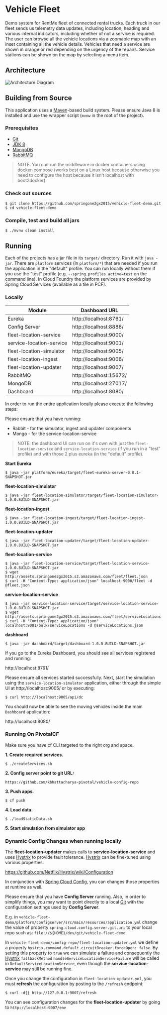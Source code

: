 Vehicle Fleet
=============

Demo system for RentMe fleet of connected rental trucks. Each truck in
our fleet sends us telemetry data updates, including location, heading
and various internal indicators, including whether of not a service is
required. The user can browse all the vehicle locations via a zoomable
map with an inset containing all the vehicle details. Vehicles that
need a service are shown in orange or red depending on the urgency of
the repairs. Service stations can be shown on the map by selecting a
menu item.

## Architecture

![Architecture Diagram](https://raw.githubusercontent.com/springone2gx2015/vehicle-fleet-demo/master/architecture.png)

## Building from Source

This application uses a [Maven][]-based build system. Please ensure
Java 8 is installed and use the wrapper script (`mvnw` in the root of
the project).

### Prerequisites

* [Git][]
* [JDK 8][]
* [MongoDB][]
* [RabbitMQ][]

> NOTE: You can run the middleware in docker containers using
> docker-compose (works best on a Linux host because otherwise you
> need to configure the host because it isn't localhost with
> boot2docker).

### Check out sources

	$ git clone https://github.com/springone2gx2015/vehicle-fleet-demo.git
    $ cd vehicle-fleet-demo

### Compile, test and build all jars

	$ ./mvnw clean install

## Running

Each of the projects has a jar file in its `target/` directory. Run it
with `java -jar`. There are `platform` services (in `platform/*`) that
are needed if you run the application in the "default" profile. You
can run locally without them if you use the "test" profile
(e.g. `--spring.profiles.active=test` on the command line). In Cloud
Foundry the platform services are provided by Spring Cloud Services
(available as a tile in PCF).

### Locally

| Module                     | Dashboard URL                   |
|----------------------------|---------------------------------|
| Eureka                     | http://localhost:8761/          |
| Config Server              | http://localhost:8888/          |
| fleet-location-service     | http://localhost:9000/          |
| service-location-service   | http://localhost:9001/          |
| fleet-location-simulator   | http://localhost:9005/          |
| fleet-location-ingest      | http://localhost:9006/          |
| fleet-location-updater     | http://localhost:9007/          |
| RabbitMQ                   | http://localhost:15672/         |
| MongoDB                    | http://localhost:27017/         |
| Dashboard                  | http://localhost:8080/          |

In order to run the entire application locally please execute the following steps:

Please ensure that you have running:

* Rabbit - for the simulator, ingest and updater components
* Mongo - for the service-location-service

> NOTE: the dashboard UI can run on it's own with just the
> `fleet-location-service` and `service-location-service` (if you run
> in a "test" profile) and with those 2 plus eureka (in the "default"
> profile).

**Start Eureka**

	$ java -jar platform/eureka/target/fleet-eureka-server-0.0.1-SNAPSHOT.jar

**fleet-location-simulator**

	$ java -jar fleet-location-simulator/target/fleet-location-simulator-1.0.0.BUILD-SNAPSHOT.jar

**fleet-location-ingest**

	$ java -jar fleet-location-ingest/target/fleet-location-ingest-1.0.0.BUILD-SNAPSHOT.jar

**fleet-location-updater**

	$ java -jar fleet-location-updater/target/fleet-location-updater-1.0.0.BUILD-SNAPSHOT.jar

**fleet-location-service**

	$ java -jar fleet-location-service/target/fleet-location-service-1.0.0.BUILD-SNAPSHOT.jar
	$ wget http://assets.springone2gx2015.s3.amazonaws.com/fleet/fleet.json
	$ curl -H "Content-Type: application/json" localhost:9000/fleet -d @fleet.json

**service-location-service**

	$ java -jar service-location-service/target/service-location-service-1.0.0.BUILD-SNAPSHOT.jar
	$ wget http://assets.springone2gx2015.s3.amazonaws.com/fleet/serviceLocations.json
	$ curl -H "Content-Type: application/json" localhost:9001/bulk/serviceLocations -d @serviceLocations.json

**dashboard**

	$ java -jar dashboard/target/dashboard-1.0.0.BUILD-SNAPSHOT.jar

If you go to the Eureka Dashboard, you should see all services registered and running:

http://localhost:8761/

Please ensure all services started successfully. Next, start the simulation using
the `service-location-simulator` application, either through the simple UI at http://localhost:9005/
or by executing:

	$ curl http://localhost:9005/api/dc

You should now be able to see the moving vehicles inside the main `Dashboard` application:

http://localhost:8080/

### Running On PivotalCF
Make sure you have cf CLI targeted to the right org and space.

**1. Create required services.**

	$ ./createServices.sh
	
**2. Config server point to git URL:** 

	https://github.com/kbhattacharya-pivotal/vehicle-config-repo
	
**3. Push apps.**

	$ cf push

**4. Load data.**

	$ ./loadStaticData.sh
	
**5. Start simulation from simulator app** 

### Dynamic Config Changes when running locally

The **fleet-location-updater** makes calls to **service-location-service** and uses
[Hystrix][] to provide fault tolerance. [Hystrix][] can be fine-tuned using various properties:

https://github.com/Netflix/Hystrix/wiki/Configuration

In conjunction with [Spring Cloud Config][], you can changes those properties at runtime as well.

Please ensure that you have **Config Server** running. Also, in order to simplify things,
you may want to point directly to a local [Git][] with the configuration settings used by **Config Server**.

E.g. in `vehicle-fleet-demo/platform/configserver/src/main/resources/application.yml`
change the value of property `spring.cloud.config.server.git.uri` to your local repo such as:
`file://${HOME}/dev/git/vehicle-fleet-demo`.

In `vehicle-fleet-demo/config-repo/fleet-location-updater.yml` we define a property
`hystrix.command.default.circuitBreaker.forceOpen: false`. By setting this property to `true`
we can simulate a failure and consequently the [Hystrix][] `fallbackMethod` `handleServiceLocationServiceFailure` will
be called in `DefaultServiceLocationService`, even though the **service-location-service** may still be running fine.

Once you change the configuration in `fleet-location-updater.yml`, you must **refresh** the
configuration by posting to the `/refresh` endpoint:

	$ curl -d{} http://127.0.0.1:9007/refresh

You can see configuration changes for the **fleet-location-updater** by going to `http://localhost:9007/env`

[Git]: https://help.github.com/articles/set-up-git/
[Hystrix]: https://github.com/Netflix/Hystrix
[JDK 8]: http://www.oracle.com/technetwork/java/javase/downloads
[Maven]: https://maven.apache.org/
[MongoDB]: https://www.mongodb.org/
[RabbitMQ]: https://www.rabbitmq.com/
[Spring Cloud Config]: http://cloud.spring.io/spring-cloud-config/
